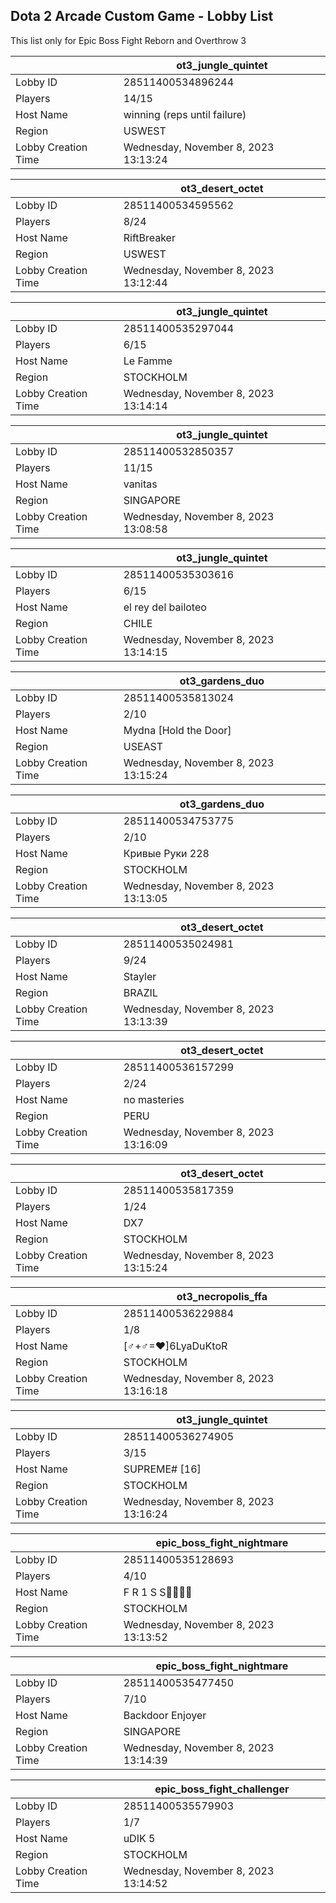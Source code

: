 ## Dota 2 Arcade Custom Game - Lobby List

This list only for Epic Boss Fight Reborn and Overthrow 3

|  | ot3_jungle_quintet |
| ------ | ------ |
| Lobby ID | 28511400534896244 |
| Players | 14/15 |
| Host Name | winning (reps until failure) |
| Region | USWEST |
| Lobby Creation Time | Wednesday, November 8, 2023 13:13:24 |


|  | ot3_desert_octet |
| ------ | ------ |
| Lobby ID | 28511400534595562 |
| Players | 8/24 |
| Host Name | RiftBreaker |
| Region | USWEST |
| Lobby Creation Time | Wednesday, November 8, 2023 13:12:44 |


|  | ot3_jungle_quintet |
| ------ | ------ |
| Lobby ID | 28511400535297044 |
| Players | 6/15 |
| Host Name | Le Famme |
| Region | STOCKHOLM |
| Lobby Creation Time | Wednesday, November 8, 2023 13:14:14 |


|  | ot3_jungle_quintet |
| ------ | ------ |
| Lobby ID | 28511400532850357 |
| Players | 11/15 |
| Host Name | vanitas |
| Region | SINGAPORE |
| Lobby Creation Time | Wednesday, November 8, 2023 13:08:58 |


|  | ot3_jungle_quintet |
| ------ | ------ |
| Lobby ID | 28511400535303616 |
| Players | 6/15 |
| Host Name | el rey del bailoteo |
| Region | CHILE |
| Lobby Creation Time | Wednesday, November 8, 2023 13:14:15 |


|  | ot3_gardens_duo |
| ------ | ------ |
| Lobby ID | 28511400535813024 |
| Players | 2/10 |
| Host Name | Mydna [Hold the Door] |
| Region | USEAST |
| Lobby Creation Time | Wednesday, November 8, 2023 13:15:24 |


|  | ot3_gardens_duo |
| ------ | ------ |
| Lobby ID | 28511400534753775 |
| Players | 2/10 |
| Host Name | Кривые Руки 228 |
| Region | STOCKHOLM |
| Lobby Creation Time | Wednesday, November 8, 2023 13:13:05 |


|  | ot3_desert_octet |
| ------ | ------ |
| Lobby ID | 28511400535024981 |
| Players | 9/24 |
| Host Name | Stayler |
| Region | BRAZIL |
| Lobby Creation Time | Wednesday, November 8, 2023 13:13:39 |


|  | ot3_desert_octet |
| ------ | ------ |
| Lobby ID | 28511400536157299 |
| Players | 2/24 |
| Host Name | no masteries |
| Region | PERU |
| Lobby Creation Time | Wednesday, November 8, 2023 13:16:09 |


|  | ot3_desert_octet |
| ------ | ------ |
| Lobby ID | 28511400535817359 |
| Players | 1/24 |
| Host Name | DX7 |
| Region | STOCKHOLM |
| Lobby Creation Time | Wednesday, November 8, 2023 13:15:24 |


|  | ot3_necropolis_ffa |
| ------ | ------ |
| Lobby ID | 28511400536229884 |
| Players | 1/8 |
| Host Name | [♂+♂=♥]6LyaDuKtoR |
| Region | STOCKHOLM |
| Lobby Creation Time | Wednesday, November 8, 2023 13:16:18 |


|  | ot3_jungle_quintet |
| ------ | ------ |
| Lobby ID | 28511400536274905 |
| Players | 3/15 |
| Host Name | SUPREME# [16] |
| Region | STOCKHOLM |
| Lobby Creation Time | Wednesday, November 8, 2023 13:16:24 |


|  | epic_boss_fight_nightmare |
| ------ | ------ |
| Lobby ID | 28511400535128693 |
| Players | 4/10 |
| Host Name | F R 1 S S🐱‍👤🐱‍👤 |
| Region | STOCKHOLM |
| Lobby Creation Time | Wednesday, November 8, 2023 13:13:52 |


|  | epic_boss_fight_nightmare |
| ------ | ------ |
| Lobby ID | 28511400535477450 |
| Players | 7/10 |
| Host Name | Backdoor Enjoyer |
| Region | SINGAPORE |
| Lobby Creation Time | Wednesday, November 8, 2023 13:14:39 |


|  | epic_boss_fight_challenger |
| ------ | ------ |
| Lobby ID | 28511400535579903 |
| Players | 1/7 |
| Host Name | uDIK 5 |
| Region | STOCKHOLM |
| Lobby Creation Time | Wednesday, November 8, 2023 13:14:52 |


